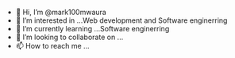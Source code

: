 - 👋 Hi, I’m @mark100mwaura
- 👀 I’m interested in ...Web development and Software enginerring
- 🌱 I’m currently learning ...Software enginerring
- 💞️ I’m looking to collaborate on ...
- 📫 How to reach me ...

<!---
mark100mwaura/mark100mwaura is a ✨ special ✨ repository because its `README.md` (this file) appears on your GitHub profile.
You can click the Preview link to take a look at your changes.
--->
